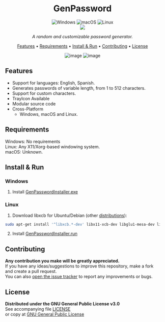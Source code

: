 <!--
*** If you like this README,
*** it is available as a template in my repositories,
*** here is the link:
*** https://github.com/CM0use/README-TEMPLATE
-->
<h1 align="center">GenPassword</h1>

<p align="center">
  <img src="https://img.shields.io/badge/Windows-0078d7?style=for-the-badge&logo=windows&logoColor=ffffff" alt="Windows">
  <img src="https://img.shields.io/badge/mac%20OS-313131?style=for-the-badge&logo=macos&logoColor=d7d7d7" alt="macOS">
  <img src="https://img.shields.io/badge/Linux-ffffff?style=for-the-badge&logo=linux&logoColor=000000" alt="Linux">
  <br>
  <a href="https://github.com/CM0use/GenPassword/blob/main/LICENSE"><img src="https://img.shields.io/badge/License-GPLv3-4a6484?style=for-the-badge"></a>
</p>

<p align="center"><i>A random and customizable password generator.</i></p>

<p align="center">
  <a href="#features">Features</a> •
  <a href="#requirements">Requirements</a> •
  <a href="#install--run">Install & Run</a> •
  <a href="#contributing">Contributing</a> •
  <a href="#license">License</a>
</p>

<div align="center">
  
  ![image](https://github.com/CM0use/GenPassword/assets/102839710/69eee234-9c37-456b-8455-379cdcea5e5a)
  ![image](https://github.com/CM0use/GenPassword/assets/102839710/f4ca7c4f-6125-4a78-b5e1-c4af51f49f6a)
</div>

## Features
* Support for languages: English, Spanish.
* Generates passwords of variable length, from 1 to 512 characters.
* Support for custom characters.
* TrayIcon Available
* Modular source code
* Cross-Platform
  - Windows, macOS and Linux.

## Requirements
Windows: No requirements<br>
Linux: Any X11/Xorg-based windowing system.<br>
macOS: Unknown.

## Install & Run
### Windows
1. Install <a href="https://github.com/CM0use/GenPassword/releases/download/v2.0.0/GenPasswordInstaller.exe">GenPasswordInstaller.exe</a>

### Linux
1. Download libxcb for Ubuntu/Debian (other <a href="https://wiki.qt.io/Building_Qt_5_from_Git#Libxcb">distributions</a>):
```bash
sudo apt-get install '^libxcb.*-dev' libx11-xcb-dev libglu1-mesa-dev libxrender-dev libxi-dev libxkbcommon-dev libxkbcommon-x11-dev
```
2. Install <a href="https://github.com/CM0use/GenPassword/releases/download/v2.0.0/GenPasswordInstaller.run">GenPasswordInstaller.run</a>

## Contributing
**Any contribution you make will be greatly appreciated.**<br>
If you have any ideas/suggestions to improve this repository, make a fork and create a pull request.<br>
You can also <a href="https://github.com/CM0use/GenPassword/issues">open the issue tracker</a> to report any improvements or bugs.<br>

## License
**Distributed under the GNU General Public License v3.0**<br>
See accompanying file <a href="https://github.com/CM0use/GenPassword/blob/main/LICENSE">LICENSE</a><br>
or copy at <a href="https://www.gnu.org/licenses/gpl-3.0.txt">GNU General Public License</a>
